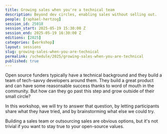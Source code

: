 ```yaml
---
title: Growing sales when you're a technical team
description: Beyond dev circles, enabling sales without selling out.
people: [raphael-hertzog]
session_id: 25018
session_start: 2025-05-19 15:30:00 Z
session_end: 2025-05-19 16:30:00 Z
editions: [2025]
categories: [workshop]
layout: sessions
slug: growing-sales-when-you-are-technical
permalink: /schedule/2025/growing-sales-when-you-are-technical
published: true
---
```


Open source funders typically have a technical background and they build a
team of tech-savvy developers around them. They build a great product and
can have some reasonsable success thanks to word of mouth in the
community. But how can they go past this step and grow outside of their
small circle?

In this workshop, we will try to answer that question, by letting
participants share what they have tried, and by brainstorming what
else we could try.

Building a sales team or outsourcing sales are obvious options, but it's
not trivial if you want to stay true to your open-source values.
